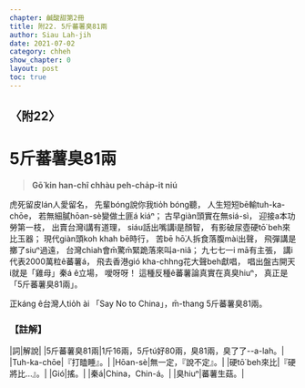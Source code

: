 ```yaml
---
chapter: 鹹酸甜第2冊
title: 附22. 5斤蕃薯臭81兩
author: Siau Lah-jih
date: 2021-07-02
category: chheh
show_chapter: 0
layout: post
toc: true
---
```


## 〈附22〉
# 5斤蕃薯臭81兩
> **Gō͘ kin han-chî chhàu peh-cha̍p-it niú**

虎死留皮lán人愛留名，
先輩bóng說你我tio̍h bóng聽，
人生短短bē輸tuh-ka-chōe，
若無細膩hōan-sè變做土匪á kiáⁿ；
古早giàn頭實在無siá-sì，
迎接a本功勞第一枝，
出賣台灣i講有道理，
siáu話出嘴講i是顏智，
有影破尿壺硬tō͘ beh來比玉器；
現代giàn頭koh khah bē時行，
苦bē hō͘人拆食落腹mài出聲，
飛彈講是擲了siuⁿ過遠，
台灣chiah會m̄驚m̄緊跪落來叫a-niâ；
九七七一i mā有主張，
講i代表2000萬粒ê蕃薯á，
飛去香港gió kha-chhng花大聲beh獻唱，
唱出盤古開天i就是「雞母」秦á ê立場，
噯呀呀！
這種反種ê蕃薯論真實在真臭hiuⁿ，
真正是「5斤蕃薯臭81兩」。

正káng ê台灣人tio̍h ài 「Say No to China」，m̄-thang 5斤蕃薯臭81兩。


### 【註解】

|詞|解說|
|5斤蕃薯臭81兩|1斤16兩，5斤tú好80兩，臭81兩，臭了了--a-lah。|
|Tuh-ka-chōe|『打瞌睡』。|
|Hōan-sè|無一定，『說不定』。|
|硬tō͘ beh來比|『硬將比…』。|
|Gió|搖。|
|秦á|China，Chin-á。|
|臭hiuⁿ|蕃薯生菇。|
